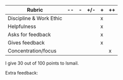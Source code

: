 | **Rubric**              	| -- 	| - 	| +/- 	| + 	| ++ 	|
|-------------------------	|----	|---	|-----	|---	|----	|
| Discipline & Work Ethic 	|    	|   	|     	|  x 	|    	|
| Helpfulness             	|    	|   	|     	|   x	|    	|
| Asks for feedback       	|    	|   	|     	|  x 	|    	|
| Gives feedback          	|    	|   	|     	|  x 	|    	|
| Concentration/focus     	|    	|   	|     	|  	    |  x  	|	

I give 30 out of 100 points to Ismail.

Extra feedback: